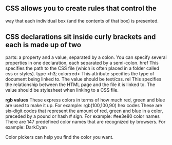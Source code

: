 ## CSS allows you to create rules that control the
way that each individual box (and the contents
of that box) is presented.

## CSS declarations sit inside curly brackets and each is made up of two
parts: a property and a value, separated by a colon. You can specify
several properties in one declaration, each separated by a semi-colon.
href
This specifies the path to the
CSS file (which is often placed in
a folder called css or styles).
type
<h3; color:red>
This attribute specifies the type
of document being linked to. The
value should be text/css.
rel
This specifies the relationship
between the HTML page and
the file it is linked to. The value
should be stylesheet when
linking to a CSS file. </h3>


**rgb values**
These express colors in terms
of how much red, green and
blue are used to make it up. For
example: rgb(100,100,90)
 hex codes
These are six-digit codes that
represent the amount of red,
green and blue in a color,
preceded by a pound or hash #
sign. For example: #ee3e80
color names
There are 147 predefined color
names that are recognized
by browsers. For example:
DarkCyan

Color pickers can help you find the color you want.